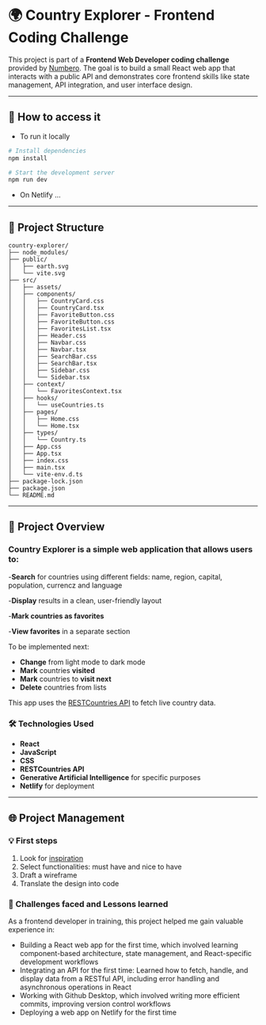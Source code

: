 # 🌍 Country Explorer - Frontend Coding Challenge

This project is part of a **Frontend Web Developer coding challenge** provided by [Numbero](https://www.numbero.de/). The goal is to build a small React web app that interacts with a public API and demonstrates core frontend skills like state management, API integration, and user interface design.

---

## 🔧 How to access it

- To run it locally
  
```bash
# Install dependencies
npm install

# Start the development server
npm run dev
```

- On Netlify ...

---

## 📁 Project Structure

```
country-explorer/
├── node_modules/
├── public/
│   ├── earth.svg
│   └── vite.svg
├── src/
│   ├── assets/
│   ├── components/
│   │   ├── CountryCard.css
│   │   ├── CountryCard.tsx
│   │   ├── FavoriteButton.css
│   │   ├── FavoriteButton.css
│   │   ├── FavoritesList.tsx
│   │   ├── Header.css
│   │   ├── Navbar.css
│   │   ├── Navbar.tsx
│   │   ├── SearchBar.css
│   │   ├── SearchBar.tsx
│   │   ├── Sidebar.css
│   │   └── Sidebar.tsx
│   ├── context/
│   │   └── FavoritesContext.tsx
│   ├── hooks/
│   │   └── useCountries.ts
│   ├── pages/
│   │   ├── Home.css
│   │   └── Home.tsx
│   ├── types/
│   │   └── Country.ts
│   ├── App.css
│   ├── App.tsx
│   ├── index.css
│   ├── main.tsx
│   └── vite-env.d.ts
├── package-lock.json
├── package.json
└── README.md
```

---

## 🚀 Project Overview

### **Country Explorer** is a simple web application that allows users to:

-**Search** for countries using different fields: name, region, capital, population, currencz and language

-**Display** results in a clean, user-friendly layout 

-**Mark countries as favorites** 

-**View favorites** in a separate section

To be implemented next:

- **Change** from light mode to dark mode
- **Mark** countries **visited**
- **Mark** countries to **visit next**
- **Delete** countries from lists

This app uses the [RESTCountries API](https://restcountries.com/) to fetch live country data.

### 🛠️ Technologies Used

- **React**
- **JavaScript**
- **CSS**
- **RESTCountries API**
- **Generative Artificial Intelligence** for specific purposes
- **Netlify** for deployment

---

## 🌐 Project Management

### 💡 First steps

1. Look for [inspiration](https://countries.petethompson.net/)
2. Select functionalities: must have and nice to have
3. Draft a wireframe
4. Translate the design into code


### 🎯 Challenges faced and Lessons learned

As a frontend developer in training, this project helped me gain valuable experience in:

- Building a React web app for the first time, which involved learning component-based architecture, state management, and React-specific development workflows
- Integrating an API for the first time: Learned how to fetch, handle, and display data from a RESTful API, including error handling and asynchronous operations in React
- Working with Github Desktop, which involved writing more efficient commits, improving version control workflows
- Deploying a web app on Netlify for the first time


